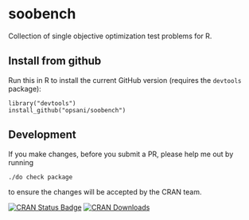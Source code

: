 # soobench
Collection of single objective optimization test problems for R.

## Install from github

Run this in R to install the current GitHub version (requires the `devtools`
package):

```splus
library("devtools")
install_github("opsani/soobench")
```

## Development

If you make changes, before you submit a PR, please help me out by running
```
./do check package
```
to ensure the changes will be accepted by the CRAN team.

[![CRAN Status Badge](http://www.r-pkg.org/badges/version/soobench)](http://cran.r-project.org/web/packages/soobench)
[![CRAN Downloads](http://cranlogs.r-pkg.org/badges/soobench)](http://cran.rstudio.com/web/packages/soobench/index.html)

